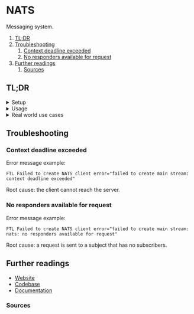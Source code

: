 # NATS

Messaging system.

1. [TL;DR](#tldr)
1. [Troubleshooting](#troubleshooting)
   1. [Context deadline exceeded](#context-deadline-exceeded)
   1. [No responders available for request](#no-responders-available-for-request)
1. [Further readings](#further-readings)
   1. [Sources](#sources)

## TL;DR

<details>
  <summary>Setup</summary>

  <details style="padding: 0 0 0 1em">
    <summary>Server</summary>

```sh
# Install.
brew install 'nats-server'
choco install 'nats-server'
docker pull 'nats'
go install 'github.com/nats-io/nats-server/v2@latest'
yay 'nats-server'

# Validate the configuration file.
nats-server -c '/etc/nats/nats-server.conf' -t
docker run --rm --name 'pg_flo_nats' -v "$PWD/config/nats-server.conf:/etc/nats/nats-server.conf" 'nats' \
  -c '/etc/nats/nats-server.conf' -t
```

  </details>

  <details style="padding: 0 0 0 1em">
    <summary>Client</summary>

```sh
# Install.
brew install 'nats-io/nats-tools/nats'
```

  </details>

</details>

<details>
  <summary>Usage</summary>

  <details style="padding: 0 0 0 1em">
    <summary>Server</summary>

```sh
# Get help.
docker run --rm --name 'pg_flo_nats' 'nats' --help

# Run.
nats-server -V
nats-server -config 'nats-server.conf'
docker run --name 'nats' -p '4222:4222' -ti 'nats:latest' -js

# Run as cluster.
docker run --name 'nats-0' --network 'nats' -p '4222:4222' -p '8222:8222' \
  'nats' --http_port '8222' --cluster_name 'NATS' --cluster 'nats://0.0.0.0:6222' \
&& docker run --name 'nats-1' --network 'nats' \
  'nats' --cluster_name 'NATS' --cluster 'nats://0.0.0.0:6222' --routes='nats://ruser:T0pS3cr3t@nats:6222' \
&& curl -fs 'http://localhost:8222/routez'

# Reload the configuration.
nats-server --signal 'reload'
```

  </details>

  <details style="padding: 0 0 0 1em">
    <summary>Client</summary>

```sh
# Get help.
nats cheat server

# Check connection to the server.
nats server check connection --server 'nats://0.0.0.0:4222'
nats server check connection -s 'nats://localhost:4222'

# Request a configuration reload.
nats --user 'sys' --password 'sys' request '$SYS.REQ.SERVER.<server-id>.RELOAD' ""

# Start subscribers.
nats subscribe '>' -s '0.0.0.0:4222'
nats subscribe -s 'nats://demo.nats.io' '>'

# Publish messages.
nats pub 'hello' 'world' -s '0.0.0.0:4222'

# Start listeners for Request-Reply patterns.
nats reply 'subject' 'message'

# Send requests for Request-Reply patterns.
nats request 'help.please' 'I need help!'

# List configuration contexts
nats context ls
nats context ls --all

# List available JetStream streams.
nats stream ls
nats stream ls --all

# List available JetStream consumer.
nats consumer ls
nats consumer ls --all
```

  </details>

</details>

<details>
  <summary>Real world use cases</summary>

```sh
# Try out the Request-Reply pattern.
# The listener will hang waiting, run the second in another shell session.
nats reply 'help.please' 'OK, I CAN HELP!!!'
nats request 'help.please' 'I need help!'
```

</details>

## Troubleshooting

### Context deadline exceeded

Error message example:

```plaintext
FTL Failed to create NATS client error="failed to create main stream: context deadline exceeded"
```

Root cause: the client cannot reach the server.

### No responders available for request

Error message example:

```plaintext
FTL Failed to create NATS client error="failed to create main stream: nats: no responders available for request"
```

Root cause: a request is sent to a subject that has no subscribers.

## Further readings

- [Website]
- [Codebase]
- [Documentation]

### Sources

<!--
  Reference
  ═╬═Time══
  -->

<!-- In-article sections -->
<!-- Knowledge base -->
<!-- Files -->
<!-- Upstream -->
[codebase]: https://github.com/nats-io
[documentation]: https://docs.nats.io
[website]: https://nats.io/

<!-- Others -->
